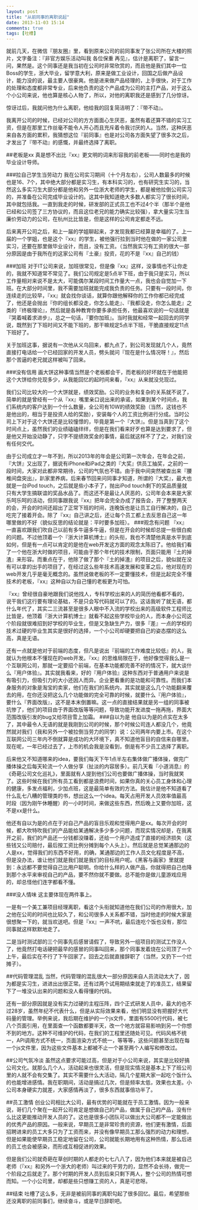 ```yaml
---
layout: post
title: "从前同事的离职说起"
date: 2013-11-03 15:14
comments: true
tags: [吐槽]
---
```

就前几天，在微信『朋友圈』里，看到原来公司的前同事发了张公司所在大楼的照片，文字备注：『非官方娱乐活动叫我 各位保重 再见』，估计是离职了，留言一问，果然是。这个同事还是我当初在公司时非常欣赏的，而且他是我们其中一位Boss的学生，浙大毕业，留学意大利，原来是做工业设计，回国之后做产品设计，能力没的说，最主要人很豪爽。他是进来做产品经理的，上手很快，对于工作的处理和态度都非常专业，后来他负责的这个产品成为公司的主打产品，对于这么个小公司来说，他也算是核心人物了，所以，对他的离职我还是感到了几分惊讶。

惊讶过后，我就问他为什么离职，他给我的回复简洁明了：『带不动』。

<!-- more -->

我离开公司的时候，已经对公司的方方面面心生厌恶，虽然有着还算不错的实习工资，但是在那里工作丝毫不能令人开心而且充斥着令我讨厌的人。当然，这种厌恶来自各方面的累积，我猜想这位『前同事』也是对公司各方面失望了很多次之后，才发出了『带不动』的感慨，并最终选择了离职。

##老板是xx
真是想不出比『xx』更文明的词来形容我的前老板——同时也是我的毕业设计导师。

###拉自己学生当劳动力
我在公司实习期间（十个月左右），公司人数最多的时候也是16、7个，其中绝大部分都是实习生，有本科实习的，也有研究生实习的，当然这么多实习生大部分都是他和另外一位浙大老师的学生，都是被他拉倒公司实习的，并准备在公司完成毕业设计的。这其中我知道绝大多数人都实习了很长时间，其中就包括我。一直到我走的时候，研发部的正式员工也不过4个半（那半个是他已经和公司签了三方协议的，而且这位老兄的能力确实比较强），拿大量实习生当廉价劳动力的公司，在杭州比比皆是，但是这样的公司肯定都走不远。

后来离开公司之后，和上一届的学姐聊起来，才发现我都已经算是幸福的了。上一届的一个学姐，也是这个『xx』的学生，被他强行拉到当时他在做的一家公司里实习，还要在那里做毕业设计，而且，没有工资。（当然我实习有工资的很大一部分原因是由于我所在的这家公司有『土豪』投资，花的不是『xx』自己的钱）

###加班
对于IT公司来说，加班很常见，但是像『xx』这样，没事情也不让你走的，我就不知道常不常见了。我们公司规定是5点半下班，由于我只是实习，所以工作量相对来说不是太大，可能偶尔某段时间工作量大一点，我也会自觉加一下班。在大部分时间里，我不需要加班就能完成我负责的任务。只要有一段时间，你连续走的比较早，『xx』就会找你谈话，就算你跟他解释你的工作你都已经完成了，他还是会抛出『你的组长都没走，你怎么能走』、『我都没走，你怎么能走』之类的『终极理论』，然后就是各种教育你要多承担任务，他最喜欢说的一句话就是『哭着喊着求进步』，总之一句话，『要你加班』。当时我就和经常一起回去的同学说，既然到了下班时间又不能下班的，那干嘛规定5点半下班，干脆直接规定11点下班好了。

关于加班这事，据说有一次他从义乌回来，都九点了，到公司发现就几个人，竟然直接打电话给一个已经回家的开发人员，劈头就问『现在是什么情况呀！』，然后那个苦逼的老兄就这样被叫了回来。

###没有信用
画大饼这种事情当然是个老板都会干，而老板的好坏就在于他能把这个大饼给你兑现多少，从我能回忆的起时间来看，『xx』从来就没兑现过。

我们公司比较大的一个大饼就是，绩效奖励。公司的业务和复杂的关系就不说了，简单的就是曾经有一个从『xx』嘴里亲口说出来的承诺，如果到某个时间点，我们系统内的客户达到一个什么数量，全公司有10W的绩效奖励（当然，这钱也不是他出的，相当于是投资人给的奖励），安装每个人的工资比例进行分成。当时公司上下对于这个大饼还是比较憧憬的，毕竟是第一个『大饼』。但是当真到了这个时间点上，虽然我们的业绩磕磕绊绊，但是在我们看来好歹也算是达到要求了，但是他又开始没动静了，只字不提绩效奖金的事情，最后就这样不了了之，对我们没有任何交代。

由于公司成立才一年不到，所以2013年的年会是公司第一次年会，在年会之前，『大饼』又出现了，据说有iPhone和iPad之类的『大奖』供员工抽奖，之前的一段时间，大家对此都非常期待，公司的气氛也不错。由于我中间突然被查出来『腰椎间盘突出』，趴家里养病，后来春节回来问同事才知道，所谓的『大奖』，最大也就是一台iPod touch，之后就是些小本子了，抛出iPod touch剩下的奖品质量就只有大学生搞联谊的奖品水品了。而这还不是最让人厌恶的，公司年会本来是大家乐呵乐呵的活动，但同事跟我说『xx』把年会完全办成了报告会，开了整整两天的会，开会的时间还超出了正常下班的时间，连晚饭也是让员工自行解决的，自己吃完了接着开会。除了『xx』自己讲之后，还让每个员工都上去反思自己这一年哪里做的不好（貌似反思的结论就是：平时要多加班）。
###观念有问题
『xx』一直喜欢跟我们吹自己以前有多牛逼多牛逼，但是在开会的时候却总提一些很白痴的问题。不过他顶着一个『浙大计算机博士』的头衔，我也不清楚他真是水平到底如何，但是有一点可以肯定的是他在web开发这方面的观念太陈旧了。他给我们看了一个他在浙大时做的项目，可能由于那个年代的技术限制，页面只能用『土的掉渣』来形容。而重点在于，他除了做了那个『土的掉渣』的项目之后，貌似就在没有可以拿的出手的项目了，在经过这么些年技术高速发展和变革之后，他对现在的web开发几乎是毫无概念的。虽然说做老板的不一定要懂技术，但是比起完全不懂技术的老板，『xx』这种自以为自己懂的老板更为可怕。

『xx』曾经很自豪地跟我们说他找人，专科学校出来的人的简历他看都不看的，说干我们这行要有理论基础，不是只会写代码就可以了的。这话我听了就无语，都什么年代了，其实二三流甚至是很多人眼中不入流的学校出来的高级软件工程师比比皆是，他顶着『浙大计算机博士』就看不起这些学校毕业的人，而本身小公司这个阶段就很难招到好学校的毕业生，但是又急缺生产力，很多『差』一点的学校的技术过硬的毕业生其实是很好的选择，一个小公司却硬要把自己的姿态摆的这么高，真是无语。

还有一点就是他对于前端的态度，但凡是说出『前端的工作难度比较低』的人，我就认为他根本不懂现在的web开发。『xx』的思维局限在于，他好像觉得我么是一个互联网公司，那就一定要招个前端，在基本功能都完善不好的情况下，就大谈什么『用户体验』。其实就我看来，好的『用户体验』这种东西对于普通用户来说是有吸引力，但吸引力的大小还因人而异。企业更看重的是功能和可靠性。而我们本身服务的对象是淘宝的卖家，他们在我们的系统内，其实就是这么几个功能翻来覆去的用，在你还没把这么几个功能做的完全可靠的时候，就要什么『用户体验』，要什么『界面改版』，这不是本末倒置嘛。这一点的直接结果就是另一组的同事被坑惨了，他们的项目由于界面改版等等问题，导致功能开发进度一拖再拖，界面大范围改版引发的bug又给项目雪上加霜。
###自以为是
他自以为是的点实在太多了，其中最令人无语的就是我刚到公司的时候，那个时候公司连人都没几个，他竟然就对我们（我和另外一个被拉倒当劳力的同学）说：公司两年内要上市。在这个互联网公司三年内不倒就算是成功的大环境下，真不知道他盲目的自信来自哪里。现在呢，一年已经过去了，上市的机会我是没看到，倒是有不少员工选择了离职。

后来他又不知道哪来的idea，要我们每天下午1点半左右集体做广播体操，做完广播体操之后每天轮流一个人做分享（扯淡的内容居多）。前几天看『小道消息』的《奇葩公司文化巡礼》，里面就有人提到他们公司也要做广播体操，当时我就笑了。这些时候在我们所有员工看到都是浪费时间，如果你真的关心员工身体和心理的健康，多发点福利，少加点班，这是最简单有效的方法。我估计是他不知道看了什么乱七八糟的管理类的书，想出这么一个idea。每天占用开发人员效率值最高时段（因为刚午休睡醒）的一小时时间，来做这些东西，然后晚上又要你加班，这不是xx是什么。

他还有自以为是的点在于对自己产品的盲目乐观和觉得用户是xx。每次开会的时候，都大吹特吹我们的产品能给某通解决多少多少问题，而现实情况却是，在我离开之前，我们的产品还一分钱都没赚着，还给一个用户造成了直接的经济损失（这些钱又公司赔付，最后按工资比例分摊到每个人头上）。然后就是总觉某通那边的人是xx，觉得我们的东西不好用，的确，某通那边的工作人员文化程度是不高，但是没办法，谁让他们就是我们就是我们的目标用户呢。《黑客与画家》里就提到：永远都不要觉得自己比用户聪明。你给什么样的人做产品，你就得把自己也降到那个水平来审视自己的产品，要不然你就不要做。总不能你是做儿童游戏应用的，却总怪他们连字都看不懂。

###没人情味
这主要体现在两件事上。

一是有一个美工兼项目经理离职，看这个头衔就知道他在我们公司的作用很大，加之他在公司的时间也比较久了，和公司很多人关系都不错，当时他走的时候大家是很想聚一下的，就当欢送吧。但是『xx』一声不吭，最后连吃个饭也没有，那位同事就这样默默地走了。

二是当时测试部的三个同事先后感冒请假了，导致另外一组项目的测试工作没人了，他竟然打电话硬把最早的感冒的同事叫回来，那个同事发着烧在公司顶了一个上午，最后实在不行了下午回家了。回去之后就直接辞职了（当然，又扔下一个烂摊子）。

##代码管理混乱
当然，代码管理的混乱很大一部分原因来自人员流动太大了，因为都是实习生，进进出出很正常。还有过两个试用期结束就走了的准员工，结果留下了一堆没认出来的问题和没人看得懂的代码。

还有一部分原因就是没有实力过硬的主程压阵，四个正式研发人员中，最大的也不过28岁，虽然年纪不代表什么，但是从实际效果来看，他们明显没有把握好大代码量的管理。举例来说，我后期在维护的一个js文件，里面有5500行代码，被七八个页面引用，在里面查一个函数都要半天，改一个地方就容易影响到另一个你想不到的地方。这种不可维护的代码，在我们的工程里还随处可见。代码风格不统一，API调用方式不统一，页面渲染方式不统一，等等等，这些问题甚至出现在每一个js文件里，因为这些文件基本上都被不止一个甚至两个人编写和修改过。

##公司气氛冷淡
虽然这点要求可能过高，但是对于小公司来说，其实是比较好搞公司文化。就那么几个人，活动起来也很灵活，但是现实情况是基本上下了班公司里的人就不会有交集了。其实不需要什么大活动，隔几个星期大家一起吃个饭什么的也能增进感情。我在职期间，活动是搞过几次，但是频率太低，效果也太差。小公司本身硬实力就差，大家感情再淡了，很多东西就事倍功半了。

##员工激情
创业公司相比大公司，最有优势的可能就在于员工激情。因为一般来说，哥们几个聚在一起开公司肯定是想做自己的产品，做属于自己的产品，没有什么比这更能推动开发人员的了。这也是很多小团队可以做出大公司都不一定能做出的优秀产品的原因。一般来说，早期员工是非常珍贵的资源，他们更有激情，后面招聘进来的员工大多只为了工资而来，并没有像早期员工那么强烈的动力和理想，但是如果能使早期员工稳定地留在公司，公司就能长期地用有这种热情，那么后进的员工也会被感染，而形成互相促进的效果。

但是我们公司就奇葩在草创时期的人都走的七七八八了，因为他们本来就是被自己老师（『xx』和另外一个浙大的老师）叫过来的干劳力的，显然不会长待，做完一个阶段之后就走了。那个时期的开发人员到后来只剩下两人，整个公司的热情可想而知。一个小公司里，却都是些只想赚工资的人，真是可悲呀。

##结束
吐槽了这么多，无非是被前同事的离职勾起了很多回忆。最后，希望那些还没离职的前同事们，继续奋斗，或是早日辞职吧。